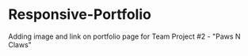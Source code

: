 # Responsive-Portfolio
Adding image and link on portfolio page for Team Project #2 - "Paws N Claws"

